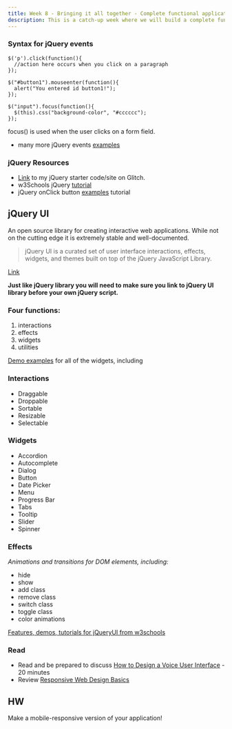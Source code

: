```yaml
---
title: Week 8 - Bringing it all together - Complete functional application
description: This is a catch-up week where we will build a complete functional application and interface, using HTML, CSS and Javascript.
---
```


### Syntax for jQuery events

```
$('p').click(function(){
  //action here occurs when you click on a paragraph
});
```

```
$("#button1").mouseenter(function(){
  alert("You entered id button1!");
});
```

```
$("input").focus(function(){
  $(this).css("background-color", "#cccccc");
});
```

focus() is used when the user clicks on a form field.

- many more jQuery events [examples](https://www.w3schools.com/jquery/jquery_events.asp)

### jQuery Resources

- [Link](https://glitch.com/edit/#!/basic-jquery-starter) to my jQuery starter code/site on Glitch.
- w3Schools jQuery [tutorial](https://www.w3schools.com/jquery/)
- jQuery onClick button [examples](https://www.theextremewebdesigns.com/blog/jquery-on-click-event-examples/) tutorial

## jQuery UI

An open source library for creating interactive web applications. While not on the cutting edge it is extremely stable and well-documented.

> jQuery UI is a curated set of user interface interactions, effects, widgets, and themes built on top of the jQuery JavaScript Library.

[Link](https://jqueryui.com)

**Just like jQuery library you will need to make sure you link to jQuery UI library before your own jQuery script.**

### Four functions:

1. interactions
2. effects
3. widgets
4. utilities

[Demo examples](https://jqueryui.com/demos/) for all of the widgets, including

### Interactions

* Draggable
* Droppable
* Sortable
* Resizable
* Selectable

### Widgets

* Accordion
* Autocomplete
* Dialog
* Button
* Date Picker
* Menu
* Progress Bar
* Tabs
* Tooltip
* Slider
* Spinner

### Effects

*Animations and transitions for DOM elements, including:*

* hide
* show
* add class
* remove class
* switch class
* toggle class
* color animations


[Features, demos, tutorials for jQueryUI from w3schools](https://www.w3schools.blog/jquery-ui-features)

### Read

- Read and be prepared to discuss [How to Design a Voice User Interface](https://www.interaction-design.org/literature/article/how-to-design-voice-user-interfaces) - 20 minutes
- Review [Responsive Web Design Basics](https://web.dev/articles/responsive-web-design-basics)

## HW

Make a mobile-responsive version of your application!
